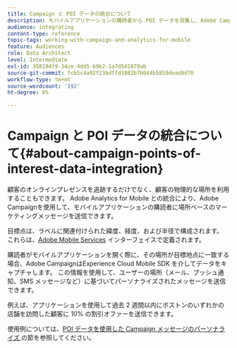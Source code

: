 ```yaml
---
title: Campaign と POI データの統合について
description: モバイルアプリケーションの購読者から POI データを収集し、Adobe Campaignの統合を通じて購読者に場所ベースのマーケティングメッセージを送信します。
audience: integrating
content-type: reference
topic-tags: working-with-campaign-and-analytics-for-mobile
feature: Audiences
role: Data Architect
level: Intermediate
exl-id: 358194f9-34ce-4dd5-b9b2-1a7d541879ab
source-git-commit: fcb5c4a92f23bdffd1082b7b044b5859dead9d70
workflow-type: tm+mt
source-wordcount: '192'
ht-degree: 6%

---
```


# Campaign と POI データの統合について{#about-campaign-points-of-interest-data-integration}

顧客のオンラインプレゼンスを追跡するだけでなく、顧客の物理的な場所を利用することもできます。 Adobe Analytics for Mobile との統合により、Adobe Campaignを使用して、モバイルアプリケーションの購読者に場所ベースのマーケティングメッセージを送信できます。

目標点は、ラベルに関連付けられた緯度、経度、および半径で構成されます。 これらは、[Adobe Mobile Services](https://experienceleague.adobe.com/docs/mobile-services/using/home.html) インターフェイスで定義されます。

購読者がモバイルアプリケーションを開く際に、その場所が目標地点に一致する場合、Adobe CampaignはExperience Cloud Mobile SDK を介してデータをキャプチャします。 この情報を使用して、ユーザーの場所（メール、プッシュ通知、SMS メッセージなど）に基づいてパーソナライズされたメッセージを送信できます。

例えば、アプリケーションを使用して過去 2 週間以内にボストンのいずれかの店舗を訪問した顧客に 10% の割引オファーを送信できます。

使用例については、[POI データを使用した Campaign メッセージのパーソナライズ ](../../integrating/using/personalizing-campaign-messages-with-point-of-interest-data.md) の節を参照してください。
